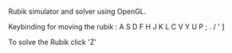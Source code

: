 Rubik simulator and solver using OpenGL.

Keybinding for moving the rubik : A S D F H J K L C V Y U P ; . / ' ]

To solve the Rubik click 'Z'